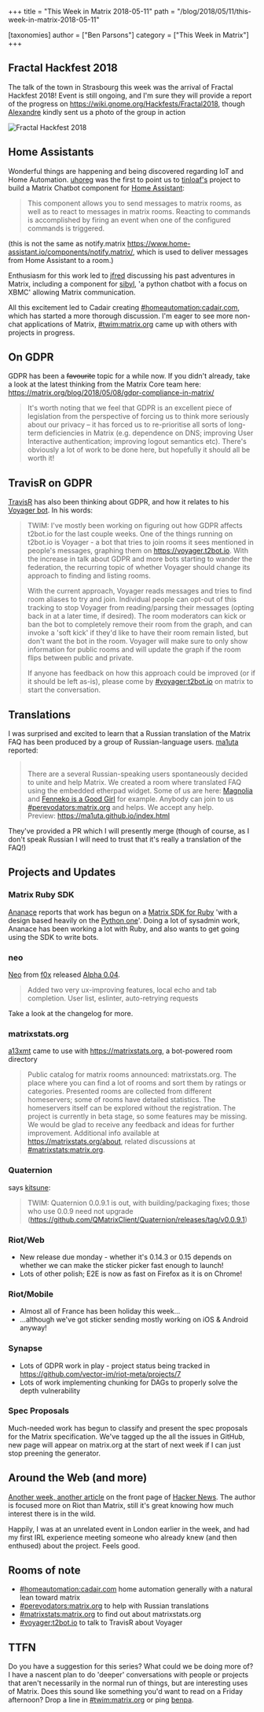 +++
title = "This Week in Matrix 2018-05-11"
path = "/blog/2018/05/11/this-week-in-matrix-2018-05-11"

[taxonomies]
author = ["Ben Parsons"]
category = ["This Week in Matrix"]
+++

## Fractal Hackfest 2018

The talk of the town in Strasbourg this week was the arrival of Fractal Hackfest 2018! Event is still ongoing, and I'm sure they will provide a report of the progress on <a href="https://wiki.gnome.org/Hackfests/Fractal2018">https://wiki.gnome.org/Hackfests/Fractal2018</a>, though <a href="https://matrix.to/#/@afranke:matrix.org">Alexandre</a> kindly sent us a photo of the group in action

<img src="/blog/wp-content/uploads/2018/05/Screen-Shot-2018-05-11-at-15.18.29-1024x596.png" alt="Fractal Hackfest 2018" />

## Home Assistants

Wonderful things are happening and being discovered regarding IoT and Home Automation. <a href="https://matrix.to/#/@uhoreg:matrix.org">uhoreg</a> was the first to point us to <a href="https://matrix.to/#/@tinloaf:matrix.org">tinloaf's</a> project to build a Matrix Chatbot component for <a href="https://www.home-assistant.io/">Home Assistant</a>:

> This component allows you to send messages to matrix rooms, as well as to react to messages in matrix rooms. Reacting to commands is accomplished by firing an event when one of the configured commands is triggered.

(this is not the same as notify.matrix <a href="https://www.home-assistant.io/components/notify.matrix/">https://www.home-assistant.io/components/notify.matrix/</a>, which is used to deliver messages from Home Assistant to a room.)

Enthusiasm for this work led to <a href="https://matrix.to/#/@jon:terracrypt.net">jfred</a> discussing his past adventures in Matrix, including a component for <a href="https://github.com/theschwa/sibyl">sibyl</a>, 'a python chatbot with a focus on XBMC' allowing Matrix communication.

All this excitement led to Cadair creating <a href="https://matrix.to/#/#homeautomation:cadair.com">#homeautomation:cadair.com</a>, which has started a more thorough discussion. I'm eager to see more non-chat applications of Matrix, <a href="https://matrix.to/#/#twim:matrix.org">#twim:matrix.org</a> came up with others with projects in progress.

## On GDPR

GDPR has been a <del>favourite</del> topic for a while now. If you didn't already, take a look at the latest thinking from the Matrix Core team here: <a href="/blog/2018/05/08/gdpr-compliance-in-matrix/">https://matrix.org/blog/2018/05/08/gdpr-compliance-in-matrix/</a>

> It's worth noting that we feel that GDPR is an excellent piece of legislation from the perspective of forcing us to think more seriously about our privacy – it has forced us to re-prioritise all sorts of long-term deficiencies in Matrix (e.g. dependence on DNS; improving User Interactive authentication; improving logout semantics etc).  There's obviously a lot of work to be done here, but hopefully it should all be worth it!

## TravisR on GDPR

<a href="https://github.com/turt2live/">TravisR</a> has also been thinking about GDPR, and how it relates to his <a href="https://github.com/turt2live/matrix-voyager-bot">Voyager bot</a>. In his words:

> TWIM: I've mostly been working on figuring out how GDPR affects t2bot.io for the last couple weeks. One of the things running on t2bot.io is Voyager - a bot that tries to join rooms it sees mentioned in people's messages, graphing them on <a href="https://voyager.t2bot.io">https://voyager.t2bot.io</a>. With the increase in talk about GDPR and more bots starting to wander the federation, the recurring topic of whether Voyager should change its approach to finding and listing rooms.
>
> With the current approach, Voyager reads messages and tries to find room aliases to try and join. Individual people can opt-out of this tracking to stop Voyager from reading/parsing their messages (opting back in at a later time, if desired). The room moderators can kick or ban the bot to completely remove their room from the graph, and can invoke a 'soft kick' if they'd like to have their room remain listed, but don't want the bot in the room. Voyager will make sure to only show information for public rooms and will update the graph if the room flips between public and private.
>
> If anyone has feedback on how this approach could be improved (or if it should be left as-is), please come by <a href="https://matrix.to/#/#voyager:t2bot.io">#voyager:t2bot.io</a> on matrix to start the conversation.

## Translations

I was surprised and excited to learn that a Russian translation of the Matrix FAQ has been produced by a group of Russian-language users. <a href="https://matrix.to/#/@ma1uta:matrix.org">ma1uta</a> reported:

> <br />  There are a several Russian-speaking users spontaneously decided to unite and help Matrix. We created a room where translated FAQ using the embedded etherpad widget. Some of us are here: <a href="https://matrix.to/#/@commagray:matrix.org">Magnolia</a> and <a href="https://matrix.to/#/@commagray:matrix.org">Fenneko is a Good Girl</a> for example. Anybody can join to us <a href="https://matrix.to/#/#perevodators:matrix.org">#perevodators:matrix.org</a> and helps. We accept any help.<br />  Preview: <a href="https://ma1uta.github.io/index.html">https://ma1uta.github.io/index.html</a><br />

They've provided a PR which I will presently merge (though of course, as I don't speak Russian I will need to trust that it's really a translation of the FAQ!)

## Projects and Updates

### Matrix Ruby SDK

<a href="https://matrix.to/#/@ace:kittenface.studio">Ananace</a> reports that work has begun on a <a href="https://github.com/ananace/ruby-matrix-sdk">Matrix SDK for Ruby</a> 'with a design based heavily on the <a href="https://github.com/matrix-org/matrix-python-sdk/">Python one</a>'. Doing a lot of sysadmin work, Ananace has been working a lot with Ruby, and also wants to get going using the SDK to write bots.

### neo

<a href="https://github.com/f0x52/neo/">Neo</a> from <a href="https://matrix.to/#/@f0x:disroot.org">f0x</a> released <a href="https://github.com/f0x52/neo/releases/tag/alpha0.04">Alpha 0.04</a>.

> Added two very ux-improving features, local echo and tab completion. User list, eslinter, auto-retrying requests

Take a look at the changelog for more.

### matrixstats.org

<a href="https://matrix.to/#/@a13xmt">a13xmt</a> came to use with <a href="https://matrixstats.org">https://matrixstats.org</a>, a bot-powered room directory

> Public catalog for matrix rooms announced: matrixstats.org. The place where you can find a lot of rooms and sort them by ratings or categories. Presented rooms are collected from different homeservers; some of rooms have detailed statistics. The homeservers itself can be explored without the registration. The project is currently in beta stage, so some features may be missing. We would be glad to receive any feedback and ideas for further improvement. Additional info available at <a href="https://matrixstats.org/about">https://matrixstats.org/about</a>, related discussions at <a href="https://matrix.to/#/#matrixstats:matrix.org">#matrixstats:matrix.org</a>.

### Quaternion

says <a href="https://matrix.to/#/@kitsune:matrix.org">kitsune</a>:

> TWIM: Quaternion 0.0.9.1 is out, with building/packaging fixes; those who use 0.0.9 need not upgrade (<a href="https://github.com/QMatrixClient/Quaternion/releases/tag/v0.0.9.1">https://github.com/QMatrixClient/Quaternion/releases/tag/v0.0.9.1</a>)

### Riot/Web

<ul>
<li>New release due monday - whether it's 0.14.3 or 0.15 depends on whether we can make the sticker picker fast enough to launch!</li>

<li>Lots of other polish; E2E is now as fast on Firefox as it is on Chrome!</li>
</ul>

### Riot/Mobile

<ul>
<li>Almost all of France has been holiday this week…</li>

<li>...although we've got sticker sending mostly working on iOS & Android anyway!</li>
</ul>

### Synapse

<ul>
<li>Lots of GDPR work in play - project status being tracked in <a href="https://github.com/vector-im/riot-meta/projects/7">https://github.com/vector-im/riot-meta/projects/7</a></li>

<li>Lots of work implementing chunking for DAGs to properly solve the depth vulnerability</li>
</ul>

### Spec Proposals

Much-needed work has begun to classify and present the spec proposals for the Matrix specification. We've tagged up the all the issues in GitHub, new page will appear on matrix.org at the start of next week if I can just stop preening the generator.

## Around the Web (and more)

<a href="https://itscode.red/posts/1-year-using-matrix/">Another week, another article</a> on the front page of <a href="https://news.ycombinator.com/item?id=17031306">Hacker News</a>. The author is focused more on Riot than Matrix, still it's great knowing how much interest there is in the wild.

Happily, I was at an unrelated event in London earlier in the week, and had my first IRL experience meeting someone who already knew (and then enthused) about the project. Feels good.

## Rooms of note

<ul>
<li><a href="https://matrix.to/#/#homeautomation:cadair.com">#homeautomation:cadair.com</a> home automation generally with a natural lean toward matrix</li>

<li><a href="https://matrix.to/#/#perevodators:matrix.org">#perevodators:matrix.org</a> to help with Russian translations</li>

<li><a href="https://matrix.to/#/#matrixstats:matrix.org">#matrixstats:matrix.org</a> to find out about matrixstats.org</li>

<li><a href="https://matrix.to/#/#voyager:t2bot.io">#voyager:t2bot.io</a> to talk to TravisR about Voyager</li>
</ul>

## TTFN

Do you have a suggestion for this series? What could we be doing more of? I have a nascent plan to do 'deeper' conversations with people or projects that aren't necessarily in the normal run of things, but are interesting uses of Matrix. Does this sound like something you'd want to read on a Friday afternoon? Drop a line in <a href="https://matrix.to/#/#twim:matrix.org">#twim:matrix.org</a> or ping <a href="https://matrix.to/#/@benpa:matrix.org">benpa</a>.
